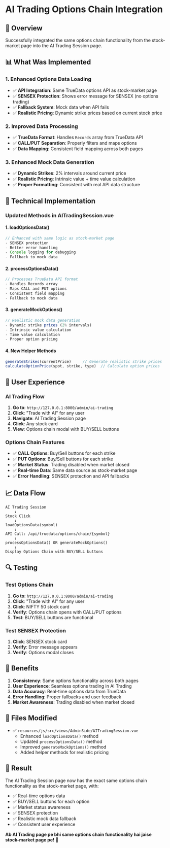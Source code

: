 # AI Trading Options Chain Integration

## 🎯 **Overview**
Successfully integrated the same options chain functionality from the stock-market page into the AI Trading Session page.

## 📊 **What Was Implemented**

### **1. Enhanced Options Data Loading**
- ✅ **API Integration**: Same TrueData options API as stock-market page
- ✅ **SENSEX Protection**: Shows error message for SENSEX (no options trading)
- ✅ **Fallback System**: Mock data when API fails
- ✅ **Realistic Pricing**: Dynamic strike prices based on current stock price

### **2. Improved Data Processing**
- ✅ **TrueData Format**: Handles `Records` array from TrueData API
- ✅ **CALL/PUT Separation**: Properly filters and maps options
- ✅ **Data Mapping**: Consistent field mapping across both pages

### **3. Enhanced Mock Data Generation**
- ✅ **Dynamic Strikes**: 2% intervals around current price
- ✅ **Realistic Pricing**: Intrinsic value + time value calculation
- ✅ **Proper Formatting**: Consistent with real API data structure

## 🔧 **Technical Implementation**

### **Updated Methods in AITradingSession.vue**

#### **1. loadOptionsData()**
```javascript
// Enhanced with same logic as stock-market page
- SENSEX protection
- Better error handling
- Console logging for debugging
- Fallback to mock data
```

#### **2. processOptionsData()**
```javascript
// Processes TrueData API format
- Handles Records array
- Maps CALL and PUT options
- Consistent field mapping
- Fallback to mock data
```

#### **3. generateMockOptions()**
```javascript
// Realistic mock data generation
- Dynamic strike prices (2% intervals)
- Intrinsic value calculation
- Time value calculation
- Proper option pricing
```

#### **4. New Helper Methods**
```javascript
generateStrikes(currentPrice)     // Generate realistic strike prices
calculateOptionPrice(spot, strike, type)  // Calculate option prices
```

## 🎯 **User Experience**

### **AI Trading Flow**
1. **Go to**: `http://127.0.0.1:8000/admin/ai-trading`
2. **Click**: "Trade with AI" for any user
3. **Navigate**: AI Trading Session page
4. **Click**: Any stock card
5. **View**: Options chain modal with BUY/SELL buttons

### **Options Chain Features**
- ✅ **CALL Options**: Buy/Sell buttons for each strike
- ✅ **PUT Options**: Buy/Sell buttons for each strike
- ✅ **Market Status**: Trading disabled when market closed
- ✅ **Real-time Data**: Same data source as stock-market page
- ✅ **Error Handling**: SENSEX protection and API fallbacks

## 📈 **Data Flow**

```
AI Trading Session
    ↓
Stock Click
    ↓
loadOptionsData(symbol)
    ↓
API Call: /api/truedata/options/chain/{symbol}
    ↓
processOptionsData() OR generateMockOptions()
    ↓
Display Options Chain with BUY/SELL buttons
```

## 🔍 **Testing**

### **Test Options Chain**
1. **Go to**: `http://127.0.0.1:8000/admin/ai-trading`
2. **Click**: "Trade with AI" for any user
3. **Click**: NIFTY 50 stock card
4. **Verify**: Options chain opens with CALL/PUT options
5. **Test**: BUY/SELL buttons are functional

### **Test SENSEX Protection**
1. **Click**: SENSEX stock card
2. **Verify**: Error message appears
3. **Verify**: Options modal closes

## 🚀 **Benefits**

1. **Consistency**: Same options functionality across both pages
2. **User Experience**: Seamless options trading in AI Trading
3. **Data Accuracy**: Real-time options data from TrueData
4. **Error Handling**: Proper fallbacks and user feedback
5. **Market Awareness**: Trading disabled when market closed

## 📝 **Files Modified**

- ✅ `resources/js/src/views/AdminSide/AITradingSession.vue`
  - Enhanced `loadOptionsData()` method
  - Updated `processOptionsData()` method
  - Improved `generateMockOptions()` method
  - Added helper methods for realistic pricing

## 🎉 **Result**

The AI Trading Session page now has the exact same options chain functionality as the stock-market page, with:
- ✅ Real-time options data
- ✅ BUY/SELL buttons for each option
- ✅ Market status awareness
- ✅ SENSEX protection
- ✅ Realistic mock data fallback
- ✅ Consistent user experience

**Ab AI Trading page pe bhi same options chain functionality hai jaise stock-market page pe!** 🚀




